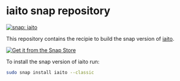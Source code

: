 # iaito snap repository

[![snap: iaito](https://snapcraft.io/iaito/badge.svg "snap latest stable version")](https://snapcraft.io/iaito)

This repository contains the recipie to build the snap version of [iaito](https://github.com/radareorg/iaito).

[![Get it from the Snap Store](https://snapcraft.io/static/images/badges/en/snap-store-black.svg)](https://snapcraft.io/iaito)

To install the snap version of iaito run:

```sh
sudo snap install iaito --classic
```
